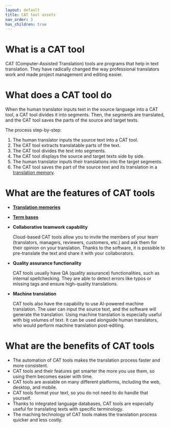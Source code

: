 ```yaml
---
layout: default
title: CAT tool assets
nav_order: 3
has_children: true
---
```


# **What is a CAT tool**

CAT (Computer-Assisted Translation) tools are programs that help in text translation. They have radically changed the way professional translators work and made project management and editing easier.

# **What does a CAT tool do**

When the human translator inputs text in the source language into a CAT tool, a CAT tool divides it into segments. Then, the segments are translated, and the CAT tool saves the parts of the source and target texts.

The process step-by-step:

1. The human translator inputs the source text into a CAT tool.
2. The CAT tool extracts translatable parts of the text.
3. The CAT tool divides the text into segments.
4. The CAT tool displays the source and target texts side by side.
5. The human translator inputs their translations into the target segments.
6. The CAT tool saves the part of the source text and its translation in a [translation memory](https://adgut1509.github.io/ProjektZaliczeniowy/docs/parent1/child2.html).

# **What are the features of CAT tools**

- **[Translation memories](https://adgut1509.github.io/ProjektZaliczeniowy/docs/parent1/child2.html)**
- **[Term bases](https://adgut1509.github.io/ProjektZaliczeniowy/docs/parent1/child3.html)**
- **Collaborative teamwork capability**
    
   Cloud-based CAT tools allow you to invite the members of your team (translators, managers, reviewers, customers, etc.) and ask them for their opinion on your translation. Thanks to the software, it is possible to pre-translate the text and share it with  your collaborators.
- **Quality assurance functionality**

   CAT tools usually have QA (quality assurance) functionalities, such as internal spellchecking. They are able to detect errors like typos or missing tags and ensure high-quality translations.
- **Machine translation**

   CAT tools also have the capability to use AI-powered machine translation. The user can input the source text, and the software will generate the translation. Using machine translation is especially useful with big volumes of text. It can be used alongside human translators, who would perform machine translation post-editing.

# **What are the benefits of CAT tools**

- The automation of CAT tools makes the translation process faster and more consistent.
- CAT tools and their features get smarter the more you use them, so using them becomes easier with time.
- CAT tools are avaiable on many different platforms, including the web, desktop, and mobile.
- CAT tools format your text, so you do not need to do handle that yourself.
- Thanks to integrated language databases, CAT tools are especially useful for translating texts with specific terminology.
- The maching technology of CAT tools makes the translation process quicker and less costly.